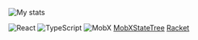 ![My stats](https://github-readme-stats.vercel.app/api?username=blazecolour&count_private=true&show_icons=true&theme=dark)

![React](https://img.shields.io/badge/react-%2320232a.svg?style=for-the-badge&logo=react&logoColor=%2361DAFB)  ![TypeScript](https://img.shields.io/badge/typescript-%23007ACC.svg?style=for-the-badge&logo=typescript&logoColor=white)  ![MobX](https://img.shields.io/badge/MobX-FF9955.svg?style=for-the-badge&logo=MobX&logoColor=white)  [MobXStateTree](https://img.shields.io/badge/Racket-9F1D20.svg?style=for-the-badge&logo=Racket&logoColor=white)  [Racket](https://img.shields.io/badge/Racket-9F1D20.svg?style=for-the-badge&logo=Racket&logoColor=white)
